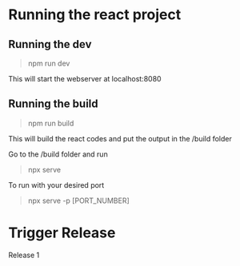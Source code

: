 # Running the react project

## Running the dev

> npm run dev

This will start the webserver at localhost:8080

## Running the build

> npm run build

This will build the react codes and put the output in the /build folder

Go to the /build folder and run

> npx serve

To run with your desired port

> npx serve -p [PORT_NUMBER]

# Trigger Release

Release 1
